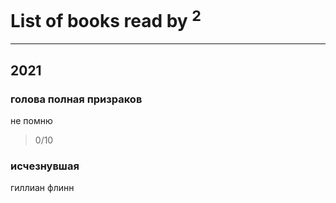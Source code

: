 # List of books read by [](https://plus.google.com/u/0/101368518035734751027/)<sup>2</sup>
---

## 2021

### голова полная призраков
не помню
> 0/10


### исчезнувшая
гиллиан флинн



